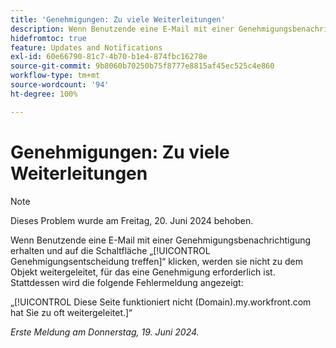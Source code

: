 ```yaml
---
title: 'Genehmigungen: Zu viele Weiterleitungen'
description: Wenn Benutzende eine E-Mail mit einer Genehmigungsbenachrichtigung erhalten und auf die Schaltfläche „Genehmigungsentscheidung treffen“ klicken, werden sie nicht zu dem Objekt weitergeleitet, für das eine Genehmigung erforderlich ist. Stattdessen wird den Benutzenden ein Fehler angezeigt.
hidefromtoc: true
feature: Updates and Notifications
exl-id: 60e66790-81c7-4b70-b1e4-874fbc16278e
source-git-commit: 9b8060b70250b75f8777e8815af45ec525c4e860
workflow-type: tm+mt
source-wordcount: '94'
ht-degree: 100%

---
```


# Genehmigungen: Zu viele Weiterleitungen

>[!NOTE]
>
>Dieses Problem wurde am Freitag, 20. Juni 2024 behoben.

Wenn Benutzende eine E-Mail mit einer Genehmigungsbenachrichtigung erhalten und auf die Schaltfläche „[!UICONTROL Genehmigungsentscheidung treffen]“ klicken, werden sie nicht zu dem Objekt weitergeleitet, für das eine Genehmigung erforderlich ist. Stattdessen wird die folgende Fehlermeldung angezeigt:

„[!UICONTROL Diese Seite funktioniert nicht (Domain).my.workfront.com hat Sie zu oft weitergeleitet.]“

_Erste Meldung am Donnerstag, 19. Juni 2024._
